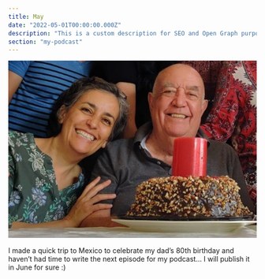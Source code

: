 ```yaml
---
title: May
date: "2022-05-01T00:00:00.000Z"
description: "This is a custom description for SEO and Open Graph purposes, rather than the default generated excerpt. Simply add a description field to the frontmatter."
section: "my-podcast"
---
```

![PostImg](../images/may22-1.jpg)

I made a quick trip to Mexico to celebrate my dad’s 80th birthday and haven’t had time to write the next episode for my podcast… I will publish it in June for sure :)
